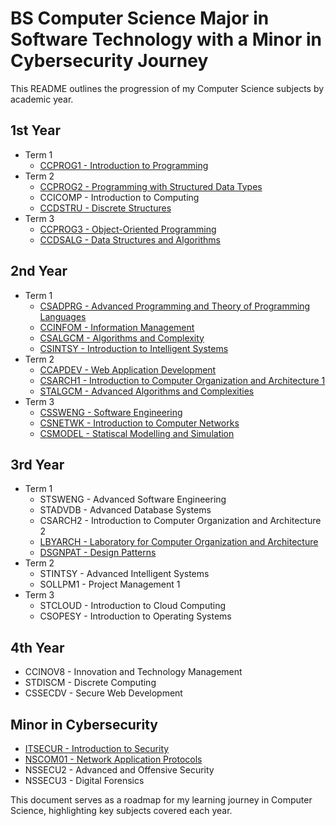 # BS Computer Science Major in Software Technology with a Minor in Cybersecurity Journey

This README outlines the progression of my Computer Science subjects by academic year.

## 1st Year
- Term 1
  - [CCPROG1 - Introduction to Programming](CCPROG1)
- Term 2
  - [CCPROG2 - Programming with Structured Data Types](CCPROG2)
  - CCICOMP - Introduction to Computing
  - [CCDSTRU - Discrete Structures](CCDSTRU)
- Term 3
  - [CCPROG3 - Object-Oriented Programming](CCPROG3)
  - [CCDSALG - Data Structures and Algorithms](CCDSALG)

## 2nd Year
- Term 1
  - [CSADPRG - Advanced Programming and Theory of Programming Languages](CSADPRG)
  - [CCINFOM - Information Management](CCINFOM)
  - [CSALGCM - Algorithms and Complexity](CSALGCM)
  - [CSINTSY - Introduction to Intelligent Systems](CSINTSY)
- Term 2
  - [CCAPDEV - Web Application Development](CCAPDEV)
  - [CSARCH1 - Introduction to Computer Organization and Architecture 1](CSARCH1)
  - [STALGCM - Advanced Algorithms and Complexities](STALGCM)
- Term 3
  - [CSSWENG - Software Engineering](CSSWENG)
  - [CSNETWK - Introduction to Computer Networks](CSNETWK)
  - [CSMODEL - Statiscal Modelling and Simulation](CSMODEL)

## 3rd Year
- Term 1
  - STSWENG - Advanced Software Engineering
  - STADVDB - Advanced Database Systems
  - CSARCH2 - Introduction to Computer Organization and Architecture 2
  - [LBYARCH - Laboratory for Computer Organization and Architecture](LBYARCH)
  - [DSGNPAT - Design Patterns](DSGNPAT)
- Term 2
  - STINTSY - Advanced Intelligent Systems
  - SOLLPM1 - Project Management 1
- Term 3
  - STCLOUD - Introduction to Cloud Computing
  - CSOPESY - Introduction to Operating Systems

## 4th Year
- CCINOV8 - Innovation and Technology Management
- STDISCM - Discrete Computing
- CSSECDV - Secure Web Development

## Minor in Cybersecurity
- [ITSECUR - Introduction to Security](ITSECUR)
- [NSCOM01 - Network Application Protocols](NSCOM01)
- NSSECU2 - Advanced and Offensive Security
- NSSECU3 - Digital Forensics
  
This document serves as a roadmap for my learning journey in Computer Science, highlighting key subjects covered each year.
